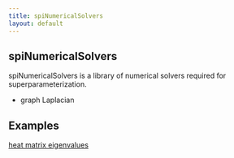 ```yaml
---
title: spiNumericalSolvers
layout: default
---
```


## spiNumericalSolvers

spiNumericalSolvers is a library of numerical solvers required for superparameterization.

- graph Laplacian

## Examples

[heat matrix eigenvalues](./spipack/examples/NumericalSolvers/density-estimation/description.md)

